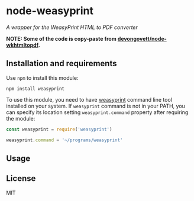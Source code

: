# node-weasyprint
*A wrapper for the WeasyPrint HTML to PDF converter*

__NOTE: Some of the code is copy-paste from [devongovett/node-wkhtmltopdf](https://github.com/devongovett/node-wkhtmltopdf).__

## Installation and requirements

Use `npm` to install this module:
```
npm install weasyprint
```

To use this module, you need to have [weasyprint](http://weasyprint.org/) command line tool installed on your system. If `weasyprint` command is not in your PATH, you can specify its location setting `weasyprint.command` property after requiring the module:
```javascript
const weasyprint = require('weasyprint')

weasyprint.command = '~/programs/weasyprint'
```

## Usage

## License

MIT
